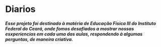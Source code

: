 # Diarios
<h5>Esse projeto foi destinado à matéria de Educação Física III do Instituto Federal do Ceará, onde fomos desafiados a mostrar nossas esxperiencias em cada 
uma das aulas, respondendo à algumas perguntas, de maneira criativa.</h5>
